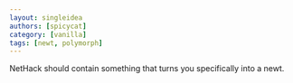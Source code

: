 ```yaml
---
layout: singleidea
authors: [spicycat]
category: [vanilla]
tags: [newt, polymorph]
---
```

NetHack should contain something that turns you specifically into a newt.
